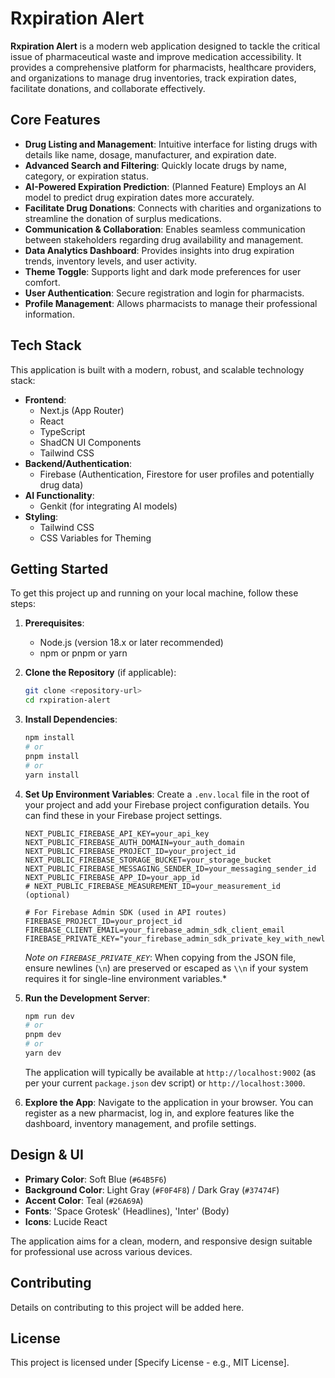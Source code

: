 
# Rxpiration Alert

**Rxpiration Alert** is a modern web application designed to tackle the critical issue of pharmaceutical waste and improve medication accessibility. It provides a comprehensive platform for pharmacists, healthcare providers, and organizations to manage drug inventories, track expiration dates, facilitate donations, and collaborate effectively.

## Core Features

-   **Drug Listing and Management**: Intuitive interface for listing drugs with details like name, dosage, manufacturer, and expiration date.
-   **Advanced Search and Filtering**: Quickly locate drugs by name, category, or expiration status.
-   **AI-Powered Expiration Prediction**: (Planned Feature) Employs an AI model to predict drug expiration dates more accurately.
-   **Facilitate Drug Donations**: Connects with charities and organizations to streamline the donation of surplus medications.
-   **Communication & Collaboration**: Enables seamless communication between stakeholders regarding drug availability and management.
-   **Data Analytics Dashboard**: Provides insights into drug expiration trends, inventory levels, and user activity.
-   **Theme Toggle**: Supports light and dark mode preferences for user comfort.
-   **User Authentication**: Secure registration and login for pharmacists.
-   **Profile Management**: Allows pharmacists to manage their professional information.

## Tech Stack

This application is built with a modern, robust, and scalable technology stack:

-   **Frontend**:
    -   Next.js (App Router)
    -   React
    -   TypeScript
    -   ShadCN UI Components
    -   Tailwind CSS
-   **Backend/Authentication**:
    -   Firebase (Authentication, Firestore for user profiles and potentially drug data)
-   **AI Functionality**:
    -   Genkit (for integrating AI models)
-   **Styling**:
    -   Tailwind CSS
    -   CSS Variables for Theming

## Getting Started

To get this project up and running on your local machine, follow these steps:

1.  **Prerequisites**:
    *   Node.js (version 18.x or later recommended)
    *   npm or pnpm or yarn

2.  **Clone the Repository** (if applicable):
    ```bash
    git clone <repository-url>
    cd rxpiration-alert
    ```

3.  **Install Dependencies**:
    ```bash
    npm install
    # or
    pnpm install
    # or
    yarn install
    ```

4.  **Set Up Environment Variables**:
    Create a `.env.local` file in the root of your project and add your Firebase project configuration details. You can find these in your Firebase project settings.
    ```
    NEXT_PUBLIC_FIREBASE_API_KEY=your_api_key
    NEXT_PUBLIC_FIREBASE_AUTH_DOMAIN=your_auth_domain
    NEXT_PUBLIC_FIREBASE_PROJECT_ID=your_project_id
    NEXT_PUBLIC_FIREBASE_STORAGE_BUCKET=your_storage_bucket
    NEXT_PUBLIC_FIREBASE_MESSAGING_SENDER_ID=your_messaging_sender_id
    NEXT_PUBLIC_FIREBASE_APP_ID=your_app_id
    # NEXT_PUBLIC_FIREBASE_MEASUREMENT_ID=your_measurement_id (optional)

    # For Firebase Admin SDK (used in API routes)
    FIREBASE_PROJECT_ID=your_project_id
    FIREBASE_CLIENT_EMAIL=your_firebase_admin_sdk_client_email
    FIREBASE_PRIVATE_KEY="your_firebase_admin_sdk_private_key_with_newlines_escaped"
    ```
    *Note on `FIREBASE_PRIVATE_KEY`*: When copying from the JSON file, ensure newlines (`\n`) are preserved or escaped as `\\n` if your system requires it for single-line environment variables.*

5.  **Run the Development Server**:
    ```bash
    npm run dev
    # or
    pnpm dev
    # or
    yarn dev
    ```
    The application will typically be available at `http://localhost:9002` (as per your current `package.json` dev script) or `http://localhost:3000`.

6.  **Explore the App**:
    Navigate to the application in your browser. You can register as a new pharmacist, log in, and explore features like the dashboard, inventory management, and profile settings.

## Design & UI

-   **Primary Color**: Soft Blue (`#64B5F6`)
-   **Background Color**: Light Gray (`#F0F4F8`) / Dark Gray (`#37474F`)
-   **Accent Color**: Teal (`#26A69A`)
-   **Fonts**: 'Space Grotesk' (Headlines), 'Inter' (Body)
-   **Icons**: Lucide React

The application aims for a clean, modern, and responsive design suitable for professional use across various devices.

## Contributing

Details on contributing to this project will be added here.

## License

This project is licensed under [Specify License - e.g., MIT License].
